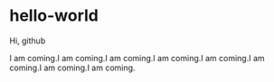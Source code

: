 # hello-world

Hi, github

I am coming.I am coming.I am coming.I am coming.I am coming.I am coming.I am coming.I am coming.
